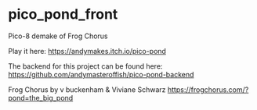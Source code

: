 # pico_pond_front
Pico-8 demake of Frog Chorus

Play it here: https://andymakes.itch.io/pico-pond

The backend for this project can be found here: https://github.com/andymasteroffish/pico-pond-backend

Frog Chorus by v buckenham & Viviane Schwarz
https://frogchorus.com/?pond=the_big_pond

